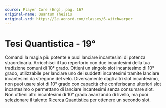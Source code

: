 ```yaml
---
source: Player Core (Eng), pag. 167
original-name: Quantum Theisis
original-srd: https://2e.aonsrd.com/classes/6-witchwarper
---
```


# Tesi Quantistica - 19°

Comandi la magia più potente e puoi lanciare incantesimi di potenza
straordinaria. Arricchisci il tuo repertorio con due incantesimi della tua
tradizione comuni di 10° grado. Ottieni un singolo slot incantesimo di 10°
grado, utilizzabile per lanciare uno dei suddetti incantesimi tramite lanciare
incantesimi da stregone del velo. Diversamente dagli altri slot incantesimo, non
puoi usare slot di 10° grado con capacità che conferiscano ulteriori slot
incantesimo o permettano di lanciare incantesimi senza consumare slot. Non
ottieni altri incantesimi di 10° grado avanzando di livello, ma puoi selezionare
il talento [Ricerca Quantistica](/talenti/ricerca-quantistica) per ottenere un
secondo slot.
